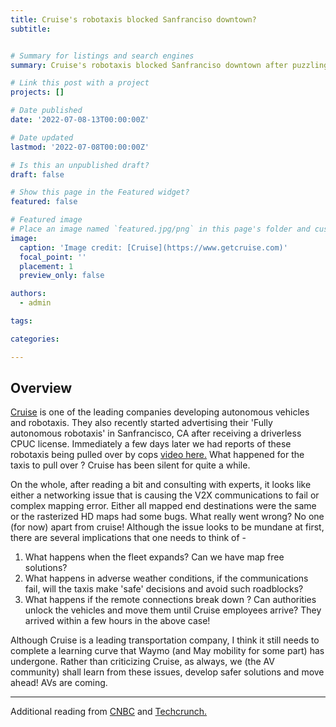 ```yaml
---
title: Cruise's robotaxis blocked Sanfranciso downtown?
subtitle:


# Summary for listings and search engines
summary: Cruise's robotaxis blocked Sanfranciso downtown after puzzling cops earlier last month. What happened ?

# Link this post with a project
projects: []

# Date published
date: '2022-07-08-13T00:00:00Z'

# Date updated
lastmod: '2022-07-08T00:00:00Z'

# Is this an unpublished draft?
draft: false

# Show this page in the Featured widget?
featured: false

# Featured image
# Place an image named `featured.jpg/png` in this page's folder and customize its options here.
image:
  caption: 'Image credit: [Cruise](https://www.getcruise.com)'
  focal_point: ''
  placement: 1
  preview_only: false

authors:
  - admin

tags:

categories:

---
```


## Overview

[Cruise](https://www.getcruise.com) is one of the leading companies developing autonomous vehicles and robotaxis. They also recently started advertising their 'Fully autonomous robotaxis' in Sanfrancisco, CA after receiving a driverless CPUC license. Immediately a few days later we had reports of these robotaxis being pulled over by cops [video here.](https://www.youtube.com/watch?v=1DZL0i51tRs) What happened for the taxis to pull over ? Cruise has been silent for quite a while.

On the whole, after reading a bit and consulting with experts, it looks like either a networking issue that is causing the V2X communications to fail or complex mapping error. Either all mapped end destinations were the same or the rasterized HD maps had some bugs. What really went wrong? No one (for now) apart from cruise! Although the issue looks to be mundane at first, there are several implications that one needs to think of - 

1. What happens when the fleet expands? Can we have map free solutions?
2. What happens in adverse weather conditions, if the communications fail, will the taxis make 'safe' decisions and avoid such roadblocks?
3. What happens if the remote connections break down ? Can authorities unlock the vehicles and move them until Cruise employees arrive? They arrived within a few hours in the above case!

Although Cruise is a leading transportation company, I think it still needs to complete a learning curve that Waymo (and May mobility for some part) has undergone. Rather than criticizing Cruise, as always, we (the AV community) shall learn from these issues, develop safer solutions and move ahead! AVs are coming.

---

Additional reading from [CNBC](https://www.cnbc.com/2022/07/01/self-driving-cars-from-gms-cruise-block-san-francisco-streets.html) and [Techcrunch.](https://techcrunch.com/2022/06/30/cruise-robotaxis-blocked-traffic-for-hours-on-this-san-francisco-street/)

